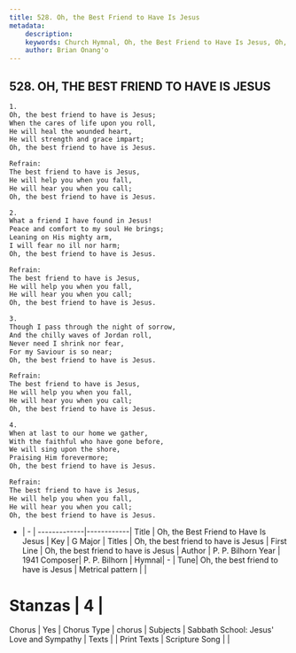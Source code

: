 ```yaml
---
title: 528. Oh, the Best Friend to Have Is Jesus
metadata:
    description: 
    keywords: Church Hymnal, Oh, the Best Friend to Have Is Jesus, Oh,  the best friend to have is Jesus, Oh, the best friend to have is Jesus
    author: Brian Onang'o
---
```



## 528. OH, THE BEST FRIEND TO HAVE IS JESUS

```txt
1.
Oh, the best friend to have is Jesus; 
When the cares of life upon you roll, 
He will heal the wounded heart, 
He will strength and grace impart; 
Oh, the best friend to have is Jesus. 

Refrain:
The best friend to have is Jesus, 
He will help you when you fall, 
He will hear you when you call; 
Oh, the best friend to have is Jesus. 

2.
What a friend I have found in Jesus! 
Peace and comfort to my soul He brings; 
Leaning on His mighty arm, 
I will fear no ill nor harm; 
Oh, the best friend to have is Jesus. 

Refrain:
The best friend to have is Jesus, 
He will help you when you fall, 
He will hear you when you call; 
Oh, the best friend to have is Jesus. 

3.
Though I pass through the night of sorrow, 
And the chilly waves of Jordan roll, 
Never need I shrink nor fear, 
For my Saviour is so near; 
Oh, the best friend to have is Jesus. 

Refrain:
The best friend to have is Jesus, 
He will help you when you fall, 
He will hear you when you call; 
Oh, the best friend to have is Jesus. 

4.
When at last to our home we gather, 
With the faithful who have gone before, 
We will sing upon the shore, 
Praising Him forevermore; 
Oh, the best friend to have is Jesus.

Refrain:
The best friend to have is Jesus, 
He will help you when you fall, 
He will hear you when you call; 
Oh, the best friend to have is Jesus. 

```

- |   -  |
-------------|------------|
Title | Oh, the Best Friend to Have Is Jesus |
Key | G Major |
Titles | Oh, the best friend to have is Jesus |
First Line | Oh,  the best friend to have is Jesus |
Author | P. P. Bilhorn
Year | 1941
Composer| P. P. Bilhorn |
Hymnal|  - |
Tune| Oh, the best friend to have is Jesus |
Metrical pattern | |
# Stanzas | 4 |
Chorus | Yes |
Chorus Type | chorus |
Subjects | Sabbath School: Jesus' Love and Sympathy |
Texts |  |
Print Texts | 
Scripture Song |  |
  
